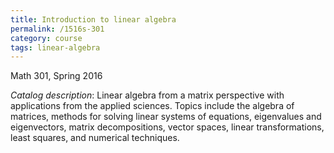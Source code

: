 ```yaml
---
title: Introduction to linear algebra
permalink: /1516s-301
category: course
tags: linear-algebra
---
```

Math 301, Spring 2016<!--more-->

*Catalog description*: Linear algebra from a matrix perspective with applications from the applied sciences. Topics include the algebra of matrices, methods for solving linear systems of equations, eigenvalues and eigenvectors, matrix decompositions, vector spaces, linear transformations, least squares, and numerical techniques.
